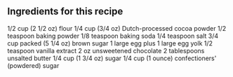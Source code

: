 ## Ingredients for this recipe
1/2 cup (2 1/2 oz) flour
1/4 cup (3/4 oz) Dutch-processed cocoa powder
1/2 teaspoon baking powder
1/8 teaspoon baking soda
1/4 teaspoon salt
3/4 cup packed (5 1/4 oz) brown sugar
1 large egg plus 1 large egg yolk
1/2 teaspoon vanilla extract
2 oz unsweetened chocolate
2 tablespoons unsalted butter
1/4 cup (1 3/4 oz) sugar
1/4 cup (1 ounce) confectioners' (powdered) sugar